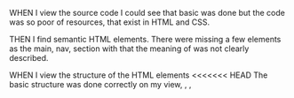 WHEN I view the source code
I could see that basic was done but the code was so poor of resources, that exist in HTML and CSS.

THEN I find semantic HTML elements.
There were missing a few elements as the main, nav, section with that the meaning of was not clearly described.

WHEN I view the structure of the HTML elements
<<<<<<< HEAD
The basic structure was done correctly on my view, <HTML>, <head>, <title> and <body>.

WHEN I view the image elements
I saw three classes float-right and float-left(2x), I let them as I found, because it was not duplicated in the HTML or CSS, for my view they were ok.

THEN I find accessible alt attributes
There were no alt attributes, I had to create three for each image.
=======
I just created the footer tag
The basic structure was done correctly on my view, <HTML>, <head>, <title> and <body>.

WHEN I view the image elements
I saw three classes float-right and float-left(2x), I let them as I found, because it was not duplicated in the HTML or CSS, for my view they were ok.

THEN I find accessible alt attributes
There were no alt attributes, I had to create three for each image.

WHEN I view the heading attributes
In my point of view, the heading attributes were set correctly, for each heading h1, h2 h3. I didn't feel the necessity to refactor those.

THEN they fall in sequential order
As section tags were created inside of each section they fall in sequential order.

WHEN I view the title element
The title didn't have a significant meaning and it was impossible for a significant search to understand what the site was about.

THEN I find a concise, descriptive title
The title has been replaced by Search Engine Optimization.


>>>>>>> 8c413ae406afaa104f0bbccd3c933fdbf34c4c85

WHEN I view the heading attributes
In my point of view, the heading attributes were set correctly, for each heading h1, h2 h3. I didn't feel the necessity to refactor those.

THEN they fall in sequential order
As section tags were created inside of each section they fall in sequential order.

WHEN I view the title element
The title didn't have a significant meaning and it was impossible for a significant search to understand what the site was about.

THEN I find a concise, descriptive title
The title has been replaced by Search Engine Optimization.
